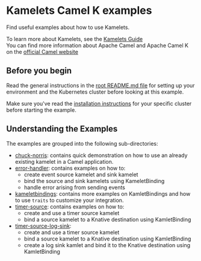 # Kamelets Camel K examples

Find useful examples about how to use Kamelets.

To learn more about Kamelets, see the [Kamelets Guide](https://camel.apache.org/camel-k/next/kamelets/kamelets.html) <br>
You can find more information about Apache Camel and Apache Camel K on the [official Camel website](https://camel.apache.org)

## Before you begin

Read the general instructions in the [root README.md file](/README.md) for setting up your environment and the Kubernetes cluster before looking at this example.

Make sure you've read the [installation instructions](https://camel.apache.org/camel-k/latest/installation/installation.html) for your specific
cluster before starting the example.

## Understanding the Examples
The examples are grouped into the following sub-directories:
- [chuck-norris](./chuck-norris/): contains quick demonstration on how to use an already existing kamelet in a Camel application.
- [error-handler](./error-handler/): contains examples on how to:
    - create event source kamelet and sink kamelet
    - bind the source and sink kamelets using KameletBinding
    - handle error arising from sending events
- [kameletbindings](./kameletbindings/): contains more examples on KamletBindings and how to use `traits` to customize your integration.
- [timer-source](./timer-source/): contains examples on how to: 
    - create and use a timer source kamelet
    - bind a source kamelet to a Knative destination using KamletBinding
- [timer-source-log-sink](./timer-source-log-sink/): 
    - create and use a timer source kamelet
    - bind a source kamelet to a Knative destination using KamletBinding
    - create a log sink kamlet and bind it to the Knative destination using KamletBinding